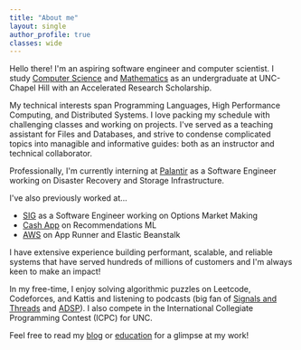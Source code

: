 ```yaml
---
title: "About me"
layout: single
author_profile: true
classes: wide
---
```


Hello there! I'm an aspiring software engineer and computer scientist. I study [Computer Science](https://cs.unc.edu/) and [Mathematics](https://math.unc.edu/) as an undergraduate at UNC-Chapel Hill with an Accelerated Research Scholarship. 

My technical interests span Programming Languages, High Performance Computing, and Distributed Systems. I love packing my schedule with challenging classes and working on projects. I've served as a teaching assistant for Files and Databases, and strive to condense complicated topics into managible and informative guides: both as an instructor and technical collaborator.

Professionally, I'm currently interning at [Palantir](https://www.palantir.com/) as a Software Engineer working on Disaster Recovery and Storage Infrastructure. 

I've also previously worked at...
* [SIG](https://sig.com/) as a Software Engineer working on Options Market Making
* [Cash App](https://block.xyz/) on Recommendations ML
* [AWS](https://aws.amazon.com/apprunner/) on App Runner and Elastic Beanstalk

I have extensive experience building performant, scalable, and reliable systems that have served hundreds of millions of customers and I'm always keen to make an impact!


In my free-time, I enjoy solving algorithmic puzzles on Leetcode, Codeforces, and Kattis and listening to podcasts (big fan of [Signals and Threads](https://signalsandthreads.com/) and [ADSP](https://adspthepodcast.com/about/)). I also compete in the International Collegiate Programming Contest (ICPC) for UNC.

Feel free to read my [blog](/blog/) or [education](/education/) for a glimpse at my work!
